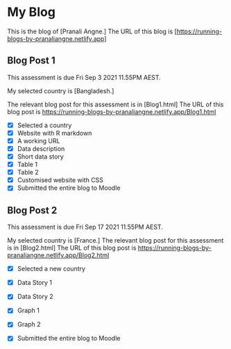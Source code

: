 # My Blog


This is the blog of [Pranali Angne.]
The URL of this blog is [https://running-blogs-by-pranaliangne.netlify.app]

## Blog Post 1

This assessment is due Fri Sep 3 2021 11.55PM AEST.

My selected country is [Bangladesh.]

The relevant blog post for this assessment is in [Blog1.html]
The URL of this blog post is https://running-blogs-by-pranaliangne.netlify.app/Blog1.html

- [x] Selected a country
- [x] Website with R markdown 
- [x] A working URL
- [x] Data description
- [x] Short data story
- [x] Table 1
- [x] Table 2
- [x] Customised website with CSS
- [x] Submitted the entire blog to Moodle

## Blog Post 2

This assessment is due Fri Sep 17 2021 11.55PM AEST.

My selected country is [France.]
The relevant blog post for this assessment is in [Blog2.html]
The URL of this blog post is https://running-blogs-by-pranaliangne.netlify.app/Blog2.html

- [x] Selected a new country
- [x] Data Story 1
- [x] Data Story 2
- [x] Graph 1
- [x] Graph 2
- [x] Submitted the entire blog to Moodle


